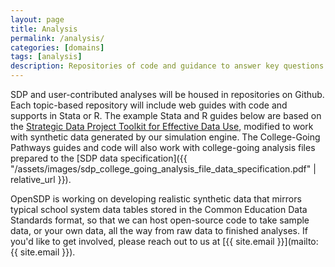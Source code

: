```yaml
---
layout: page
title: Analysis
permalink: /analysis/
categories: [domains]
tags: [analysis]
description: Repositories of code and guidance to answer key questions in important education domains.
---
```

SDP and user-contributed analyses will be housed in repositories on Github. Each topic-based repository will include web guides with code and supports in Stata or R. The example Stata and R guides below are based on the [Strategic Data Project Toolkit for Effective Data Use](https://sdp.cepr.harvard.edu/toolkit-effective-data-use), modified to work with synthetic data generated by our simulation engine. The College-Going Pathways guides and code will also work with college-going analysis files prepared to the [SDP data specification]({{ "/assets/images/sdp_college_going_analysis_file_data_specification.pdf" | relative_url }}).

 OpenSDP is working on developing realistic synthetic data that mirrors typical school system data tables stored in the Common Education Data Standards format, so that we can host open-source code to take sample data, or your own data, all the way from raw data to finished analyses. If you'd like to get involved, please reach out to us at [{{ site.email }}](mailto:{{ site.email }}).
